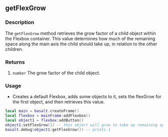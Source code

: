 ## getFlexGrow

### Description

The `getFlexGrow` method retrieves the grow factor of a child object within the Flexbox container. This value determines how much of the remaining space along the main axis the child should take up, in relation to the other children.

### Returns

1. `number` The grow factor of the child object.

### Usage

* Creates a default Flexbox, adds some objects to it, sets the flexGrow for the first object, and then retrieves this value.

```lua
local main = basalt.createFrame()
local flexbox = mainFrame:addFlexbox()
local object1 = flexbox:addButton()
object1:setFlexGrow(1) -- this object will grow to take up remaining space
basalt.debug(object1:getFlexGrow()) -- prints 1
```
